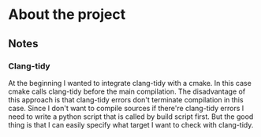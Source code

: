 # About the project


## Notes
### Clang-tidy
At the beginning I wanted to integrate clang-tidy with a cmake. 
In this case cmake calls clang-tidy before the main compilation.
The disadvantage of this approach is that clang-tidy errors don't terminate compilation in this case.
Since I don't want to compile sources if there're clang-tidy errors I need to write a python script
that is called by build script first.
But the good thing is that I can easily specify what target I want to check with clang-tidy.